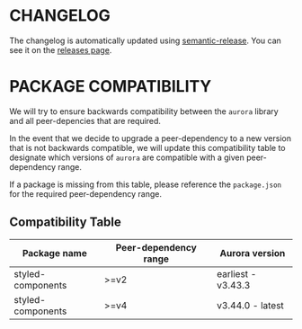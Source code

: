 # CHANGELOG

The changelog is automatically updated using [semantic-release](https://github.com/semantic-release/semantic-release).
You can see it on the [releases page](../../releases).

# PACKAGE COMPATIBILITY

We will try to ensure backwards compatibility between the `aurora` library and all peer-depencies that are required.

In the event that we decide to upgrade a peer-dependency to a new version that is not backwards compatible, we will
update this compatibility table to designate which versions of `aurora` are compatible with a given peer-dependency range.

If a package is missing from this table, please reference the `package.json` for the required peer-dependency range.

## Compatibility Table

| Package name      | Peer-dependency range | Aurora version     |
| ----------------- | --------------------- | ------------------ |
| styled-components | >=v2                  | earliest - v3.43.3 |
| styled-components | >=v4                  | v3.44.0 - latest   |
